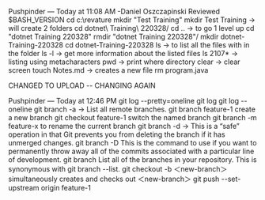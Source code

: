 Pushpinder — Today at 11:08 AM -Daniel Oszczapinski Reviewed
$BASH_VERSION
cd c:\revature
mkdir "Test Training"
mkdir Test Training -> will create 2 folders
cd dotnet\ Training\ 220328/
cd ..
 -> to go 1 level up 
cd "dotnet Training 220328"
rmdir "dotnet Training 220328"/
mkdir dotnet-Training-220328
cd dotnet-Training-220328
ls -> to list all the files with in the folder
ls -l -> get more information about the listed files
ls 2107* -> listing using metacharacters
pwd -> print where directory
clear  -> clear screen
touch Notes.md -> creates a new file
rm program.java

CHANGED TO UPLOAD --  CHANGING AGAIN

Pushpinder — Today at 12:46 PM
git log --pretty=oneline 
git log
git log --oneline
git branch -a -> List all remote branches. 
git branch feature-1 create a new branch 
git checkout feature-1 switch the named branch 
git branch -m feature-x to rename the current branch 
git branch -d <branch> -> This is a “safe” operation in that Git prevents you from deleting the branch if it has unmerged changes.
git branch -D <branch> This is the command to use if you want to permanently throw away all of the commits associated with a particular line of development.
git branch  List all of the branches in your repository. This is synonymous with git branch --list. 
git checkout -b ＜new-branch＞simultaneously creates and checks out ＜new-branch＞
git push --set-upstream origin feature-1